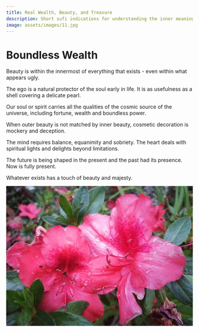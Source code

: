 ```yaml
---
title: Real Wealth, Beauty, and Treasure
description: Short sufi indications for understanding the inner meaning of lasting wealth, beauty and the treasure of your own heart.
image: assets/images/11.jpg
---
```


# Boundless Wealth

<div class="aphorism-text">

Beauty is within the innermost of everything that exists - even within what appears ugly.  

<div class="div"></div>

The ego is a natural protector of the soul early in life. It is as usefulness as a shell covering a delicate pearl.  

<div class="div"></div>

Our soul or spirit carries all the qualities of the cosmic source of the universe, including fortune, wealth and boundless power.  

<div class="div"></div>

When outer beauty is not matched by inner beauty, cosmetic decoration is mockery and deception.  

<div class="div"></div>

The mind requires balance, equanimity and sobriety. The heart deals with spiritual lights and delights beyond limitations.  

<div class="div"></div>

The future is being shaped in the present and the past had its presence. Now is fully present.  

<div class="div"></div>

Whatever exists has a touch of beauty and majesty. 

<div class="div"></div>

</div>

![](../../assets/images/11.jpg)  